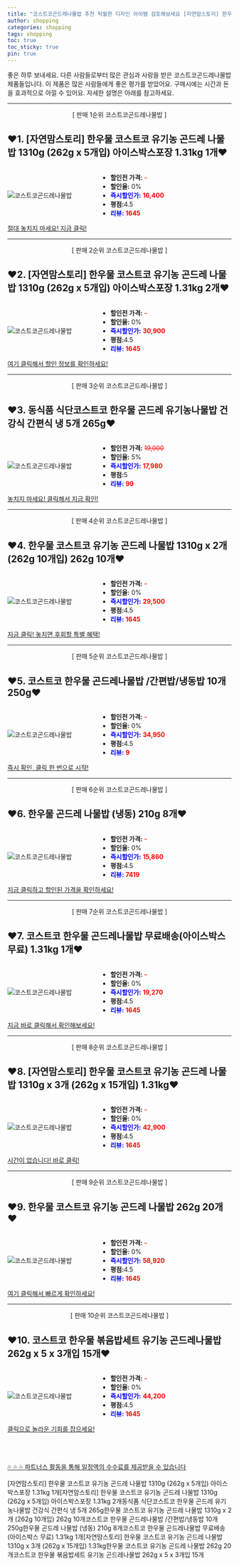```yaml
---
title: "코스트코곤드레나물밥 추천 탁월한 디자인 아이템 검토해보세요 [자연맘스토리] 한우물 코스트코 유기농 곤드레"
author: shopping
categories: shopping
tags: shopping
toc: true
toc_sticky: true
pin: true
---
```

좋은 하루 보내세요. 다른 사람들로부터 많은 관심과 사랑을 받은 코스트코곤드레나물밥 제품들입니다. 이 제품은 많은 사람들에게 좋은 평가를 받았어요. 구매시에는 시간과 돈을 효과적으로 아낄 수 있어요. 자세한 설명은 아래를 참고하세요.

---
<p class="toplist" style="margin: 0 auto; display: block; width: fit-content;">[ 판매 1순위 코스트코곤드레나물밥 ]</p>

<h2><strong>❤️1. [자연맘스토리] 한우물 코스트코 유기농 곤드레 나물밥 1310g (262g x 5개입) 아이스박스포장 1.31kg 1개❤️</strong></h2>

<div style="display: flex; align-items: center;">
    <div style="flex: 0.4;">
        <img src="https://thumbnail8.coupangcdn.com/thumbnails/remote/230x230ex/image/vendor_inventory/b442/886e2aa266079f008289d1882fd27e423b992e763f09ac37e03520e82fe0.jpg" alt="코스트코곤드레나물밥" style="max-width: 100%;">
    </div>
    <div style="flex: 0.6; margin-left: 10px;">
        <ul>
            <li><strong>할인전 가격:</strong> <del style="color: red;">-</del></li>
            <li><strong>할인율:</strong> 0%</li>
            <li><span style='color:blue'><strong>즉시할인가:</strong></span> <span style='color:red'><strong>16,400</strong></span></li>
            <li><strong>평점:</strong>4.5</li>
            <li><span style='color:blue'><strong>리뷰:</strong></span> <span style='color:red'><strong>1645</strong></span></li>
        </ul>
    </div>
</div>
<div class="center">
    <a href="https://selin100587.github.io?lptag=AF9450613&subid=githubio&pageKey=5658157262&traceid=V0-153&itemId=116320494&vendorItemId=3119802180" class="myButton">
        절대 놓치지 마세요! 지금 클릭!
    </a>
</div>


---
<p class="toplist" style="margin: 0 auto; display: block; width: fit-content;">[ 판매 2순위 코스트코곤드레나물밥 ]</p>

<h2><strong>❤️2. [자연맘스토리] 한우물 코스트코 유기농 곤드레 나물밥 1310g (262g x 5개입) 아이스박스포장 1.31kg 2개❤️</strong></h2>

<div style="display: flex; align-items: center;">
    <div style="flex: 0.4;">
        <img src="https://thumbnail7.coupangcdn.com/thumbnails/remote/230x230ex/image/vendor_inventory/2f52/5d027351e8a19e5a459a9e4f7556ae6afd5695079b8d8549e9e0b73a1709.jpg" alt="코스트코곤드레나물밥" style="max-width: 100%;">
    </div>
    <div style="flex: 0.6; margin-left: 10px;">
        <ul>
            <li><strong>할인전 가격:</strong> <del style="color: red;">-</del></li>
            <li><strong>할인율:</strong> 0%</li>
            <li><span style='color:blue'><strong>즉시할인가:</strong></span> <span style='color:red'><strong>30,900</strong></span></li>
            <li><strong>평점:</strong>4.5</li>
            <li><span style='color:blue'><strong>리뷰:</strong></span> <span style='color:red'><strong>1645</strong></span></li>
        </ul>
    </div>
</div>
<div class="center">
    <a href="https://selin100587.github.io?lptag=AF9450613&subid=githubio&pageKey=5658157262&traceid=V0-153&itemId=3919513815&vendorItemId=71904041915" class="myButton">
        여기 클릭해서 할인 정보를 확인하세요!
    </a>
</div>


---
<p class="toplist" style="margin: 0 auto; display: block; width: fit-content;">[ 판매 3순위 코스트코곤드레나물밥 ]</p>

<h2><strong>❤️3. 동식품 식단코스트코 한우물 곤드레 유기농나물밥 건강식 간편식 냉 5개 265g❤️</strong></h2>

<div style="display: flex; align-items: center;">
    <div style="flex: 0.4;">
        <img src="https://thumbnail6.coupangcdn.com/thumbnails/remote/230x230ex/image/vendor_inventory/5383/3a9ff7ac6e1413afaf06ec02d58692a894f5a878ad1bcf003fa843d7fe5d.jpg" alt="코스트코곤드레나물밥" style="max-width: 100%;">
    </div>
    <div style="flex: 0.6; margin-left: 10px;">
        <ul>
            <li><strong>할인전 가격:</strong> <del style="color: red;">19,000</del></li>
            <li><strong>할인율:</strong> 5%</li>
            <li><span style='color:blue'><strong>즉시할인가:</strong></span> <span style='color:red'><strong>17,980</strong></span></li>
            <li><strong>평점:</strong>5</li>
            <li><span style='color:blue'><strong>리뷰:</strong></span> <span style='color:red'><strong>99</strong></span></li>
        </ul>
    </div>
</div>
<div class="center">
    <a href="https://selin100587.github.io?lptag=AF9450613&subid=githubio&pageKey=8232327556&traceid=V0-153&itemId=23748665211&vendorItemId=90773207991" class="myButton">
        놓치지 마세요! 클릭해서 지금 확인!
    </a>
</div>


---
<p class="toplist" style="margin: 0 auto; display: block; width: fit-content;">[ 판매 4순위 코스트코곤드레나물밥 ]</p>

<h2><strong>❤️4. 한우물 코스트코 유기농 곤드레 나물밥 1310g x 2개 (262g 10개입) 262g 10개❤️</strong></h2>

<div style="display: flex; align-items: center;">
    <div style="flex: 0.4;">
        <img src="https://thumbnail7.coupangcdn.com/thumbnails/remote/230x230ex/image/vendor_inventory/2f52/5d027351e8a19e5a459a9e4f7556ae6afd5695079b8d8549e9e0b73a1709.jpg" alt="코스트코곤드레나물밥" style="max-width: 100%;">
    </div>
    <div style="flex: 0.6; margin-left: 10px;">
        <ul>
            <li><strong>할인전 가격:</strong> <del style="color: red;">-</del></li>
            <li><strong>할인율:</strong> 0%</li>
            <li><span style='color:blue'><strong>즉시할인가:</strong></span> <span style='color:red'><strong>29,500</strong></span></li>
            <li><strong>평점:</strong>4.5</li>
            <li><span style='color:blue'><strong>리뷰:</strong></span> <span style='color:red'><strong>1645</strong></span></li>
        </ul>
    </div>
</div>
<div class="center">
    <a href="https://selin100587.github.io?lptag=AF9450613&subid=githubio&pageKey=5658157262&traceid=V0-153&itemId=23370117762&vendorItemId=90718356951" class="myButton">
        지금 클릭! 놓치면 후회할 특별 혜택!
    </a>
</div>


---
<p class="toplist" style="margin: 0 auto; display: block; width: fit-content;">[ 판매 5순위 코스트코곤드레나물밥 ]</p>

<h2><strong>❤️5. 코스트코 한우물 곤드레나물밥 /간편밥/냉동밥 10개 250g❤️</strong></h2>

<div style="display: flex; align-items: center;">
    <div style="flex: 0.4;">
        <img src="https://thumbnail6.coupangcdn.com/thumbnails/remote/230x230ex/image/vendor_inventory/images/2019/03/20/16/6/8d687cc5-085a-4c37-95ae-cb25b0e3611a.jpg" alt="코스트코곤드레나물밥" style="max-width: 100%;">
    </div>
    <div style="flex: 0.6; margin-left: 10px;">
        <ul>
            <li><strong>할인전 가격:</strong> <del style="color: red;">-</del></li>
            <li><strong>할인율:</strong> 0%</li>
            <li><span style='color:blue'><strong>즉시할인가:</strong></span> <span style='color:red'><strong>34,950</strong></span></li>
            <li><strong>평점:</strong>4.5</li>
            <li><span style='color:blue'><strong>리뷰:</strong></span> <span style='color:red'><strong>9</strong></span></li>
        </ul>
    </div>
</div>
<div class="center">
    <a href="https://selin100587.github.io?lptag=AF9450613&subid=githubio&pageKey=6451492921&traceid=V0-153&itemId=262001747&vendorItemId=3635969771" class="myButton">
        즉시 확인, 클릭 한 번으로 시작!
    </a>
</div>


---
<p class="toplist" style="margin: 0 auto; display: block; width: fit-content;">[ 판매 6순위 코스트코곤드레나물밥 ]</p>

<h2><strong>❤️6. 한우물 곤드레 나물밥 (냉동) 210g 8개❤️</strong></h2>

<div style="display: flex; align-items: center;">
    <div style="flex: 0.4;">
        <img src="https://thumbnail9.coupangcdn.com/thumbnails/remote/230x230ex/image/retail/images/15041960241365377-40e470c9-aff3-43ce-88e9-e82aa931b3b2.jpg" alt="코스트코곤드레나물밥" style="max-width: 100%;">
    </div>
    <div style="flex: 0.6; margin-left: 10px;">
        <ul>
            <li><strong>할인전 가격:</strong> <del style="color: red;">-</del></li>
            <li><strong>할인율:</strong> 0%</li>
            <li><span style='color:blue'><strong>즉시할인가:</strong></span> <span style='color:red'><strong>15,860</strong></span></li>
            <li><strong>평점:</strong>4.5</li>
            <li><span style='color:blue'><strong>리뷰:</strong></span> <span style='color:red'><strong>7419</strong></span></li>
        </ul>
    </div>
</div>
<div class="center">
    <a href="https://selin100587.github.io?lptag=AF9450613&subid=githubio&pageKey=188181390&traceid=V0-153&itemId=537396737&vendorItemId=4403244151" class="myButton">
        지금 클릭하고 할인된 가격을 확인하세요!
    </a>
</div>


---
<p class="toplist" style="margin: 0 auto; display: block; width: fit-content;">[ 판매 7순위 코스트코곤드레나물밥 ]</p>

<h2><strong>❤️7. 코스트코 한우물 곤드레나물밥 무료배송(아이스박스 무료) 1.31kg 1개❤️</strong></h2>

<div style="display: flex; align-items: center;">
    <div style="flex: 0.4;">
        <img src="https://thumbnail6.coupangcdn.com/thumbnails/remote/230x230ex/image/vendor_inventory/b0ba/b237cd93bb793e1a34a6557bef3d970cb8c9a664dba34a8018b7976e18cb.PNG" alt="코스트코곤드레나물밥" style="max-width: 100%;">
    </div>
    <div style="flex: 0.6; margin-left: 10px;">
        <ul>
            <li><strong>할인전 가격:</strong> <del style="color: red;">-</del></li>
            <li><strong>할인율:</strong> 0%</li>
            <li><span style='color:blue'><strong>즉시할인가:</strong></span> <span style='color:red'><strong>19,270</strong></span></li>
            <li><strong>평점:</strong>4.5</li>
            <li><span style='color:blue'><strong>리뷰:</strong></span> <span style='color:red'><strong>1645</strong></span></li>
        </ul>
    </div>
</div>
<div class="center">
    <a href="https://selin100587.github.io?lptag=AF9450613&subid=githubio&pageKey=5658157262&traceid=V0-153&itemId=21426525069&vendorItemId=88751679847" class="myButton">
        지금 바로 클릭해서 확인해보세요!
    </a>
</div>


---
<p class="toplist" style="margin: 0 auto; display: block; width: fit-content;">[ 판매 8순위 코스트코곤드레나물밥 ]</p>

<h2><strong>❤️8. [자연맘스토리] 한우물 코스트코 유기농 곤드레 나물밥 1310g x 3개 (262g x 15개입) 1.31kg❤️</strong></h2>

<div style="display: flex; align-items: center;">
    <div style="flex: 0.4;">
        <img src="https://thumbnail10.coupangcdn.com/thumbnails/remote/230x230ex/image/vendor_inventory/ed90/e8e12505ac6a2985011079fe0ab40d285f82f50f2d9203f3df84480fb42a.jpg" alt="코스트코곤드레나물밥" style="max-width: 100%;">
    </div>
    <div style="flex: 0.6; margin-left: 10px;">
        <ul>
            <li><strong>할인전 가격:</strong> <del style="color: red;">-</del></li>
            <li><strong>할인율:</strong> 0%</li>
            <li><span style='color:blue'><strong>즉시할인가:</strong></span> <span style='color:red'><strong>42,900</strong></span></li>
            <li><strong>평점:</strong>4.5</li>
            <li><span style='color:blue'><strong>리뷰:</strong></span> <span style='color:red'><strong>1645</strong></span></li>
        </ul>
    </div>
</div>
<div class="center">
    <a href="https://selin100587.github.io?lptag=AF9450613&subid=githubio&pageKey=5658157262&traceid=V0-153&itemId=6016738042&vendorItemId=71904321705" class="myButton">
        시간이 없습니다! 바로 클릭!
    </a>
</div>


---
<p class="toplist" style="margin: 0 auto; display: block; width: fit-content;">[ 판매 9순위 코스트코곤드레나물밥 ]</p>

<h2><strong>❤️9. 한우물 코스트코 유기농 곤드레 나물밥 262g 20개❤️</strong></h2>

<div style="display: flex; align-items: center;">
    <div style="flex: 0.4;">
        <img src="https://thumbnail10.coupangcdn.com/thumbnails/remote/230x230ex/image/vendor_inventory/a04a/9818ce92674476b259a542aa9bb3dfff47e7cd4574831e41147e0b3da413.jpg" alt="코스트코곤드레나물밥" style="max-width: 100%;">
    </div>
    <div style="flex: 0.6; margin-left: 10px;">
        <ul>
            <li><strong>할인전 가격:</strong> <del style="color: red;">-</del></li>
            <li><strong>할인율:</strong> 0%</li>
            <li><span style='color:blue'><strong>즉시할인가:</strong></span> <span style='color:red'><strong>58,920</strong></span></li>
            <li><strong>평점:</strong>4.5</li>
            <li><span style='color:blue'><strong>리뷰:</strong></span> <span style='color:red'><strong>1645</strong></span></li>
        </ul>
    </div>
</div>
<div class="center">
    <a href="https://selin100587.github.io?lptag=AF9450613&subid=githubio&pageKey=5658157262&traceid=V0-153&itemId=23399792834&vendorItemId=90718356945" class="myButton">
        여기 클릭해서 빠르게 확인하세요!
    </a>
</div>


---
<p class="toplist" style="margin: 0 auto; display: block; width: fit-content;">[ 판매 10순위 코스트코곤드레나물밥 ]</p>

<h2><strong>❤️10. 코스트코 한우물 볶음밥세트 유기농 곤드레나물밥 262g x 5 x 3개입 15개❤️</strong></h2>

<div style="display: flex; align-items: center;">
    <div style="flex: 0.4;">
        <img src="https://thumbnail10.coupangcdn.com/thumbnails/remote/230x230ex/image/vendor_inventory/ed90/e8e12505ac6a2985011079fe0ab40d285f82f50f2d9203f3df84480fb42a.jpg" alt="코스트코곤드레나물밥" style="max-width: 100%;">
    </div>
    <div style="flex: 0.6; margin-left: 10px;">
        <ul>
            <li><strong>할인전 가격:</strong> <del style="color: red;">-</del></li>
            <li><strong>할인율:</strong> 0%</li>
            <li><span style='color:blue'><strong>즉시할인가:</strong></span> <span style='color:red'><strong>44,200</strong></span></li>
            <li><strong>평점:</strong>4.5</li>
            <li><span style='color:blue'><strong>리뷰:</strong></span> <span style='color:red'><strong>1645</strong></span></li>
        </ul>
    </div>
</div>
<div class="center">
    <a href="https://selin100587.github.io?lptag=AF9450613&subid=githubio&pageKey=5658157262&traceid=V0-153&itemId=13579150011&vendorItemId=90718356939" class="myButton">
        클릭으로 놀라운 기회를 잡으세요!
    </a>
</div>

<br><br><br>[💦 💦 💦 파트너스 활동을 통해 일정액의 수수료를 제공받을 수 있습니다](https://link.coupang.com/a/bcpT2c)<br><br>[자연맘스토리] 한우물 코스트코 유기농 곤드레 나물밥 1310g (262g x 5개입) 아이스박스포장 1.31kg 1개[자연맘스토리] 한우물 코스트코 유기농 곤드레 나물밥 1310g (262g x 5개입) 아이스박스포장 1.31kg 2개동식품 식단코스트코 한우물 곤드레 유기농나물밥 건강식 간편식 냉 5개 265g한우물 코스트코 유기농 곤드레 나물밥 1310g x 2개 (262g 10개입) 262g 10개코스트코 한우물 곤드레나물밥 /간편밥/냉동밥 10개 250g한우물 곤드레 나물밥 (냉동) 210g 8개코스트코 한우물 곤드레나물밥 무료배송(아이스박스 무료) 1.31kg 1개[자연맘스토리] 한우물 코스트코 유기농 곤드레 나물밥 1310g x 3개 (262g x 15개입) 1.31kg한우물 코스트코 유기농 곤드레 나물밥 262g 20개코스트코 한우물 볶음밥세트 유기농 곤드레나물밥 262g x 5 x 3개입 15개